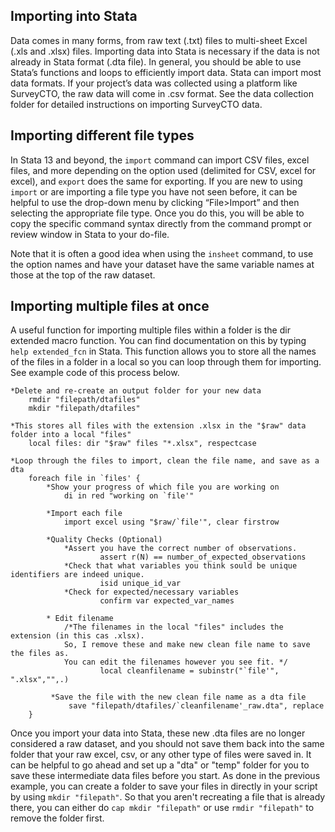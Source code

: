## Importing into Stata
Data comes in many forms, from raw text (.txt) files to multi-sheet Excel (.xls and .xlsx) files. Importing data into Stata is necessary if the data is not already in Stata format (.dta file). In general, you should be able to use Stata’s functions and loops to efficiently import data. Stata can import most data formats. If your project’s data was collected using a platform like SurveyCTO, the raw data will come in .csv format. See the data collection folder for detailed instructions on importing SurveyCTO data. 

## Importing different file types 
In Stata 13 and beyond, the `import` command can import CSV files, excel files, and more depending on the option used (delimited for CSV, excel for excel), and `export` does the same for exporting. If you are new to using `import` or are importing a file type you have not seen before, it can be helpful to use the drop-down menu by clicking “File>Import” and then selecting the appropriate file type. Once you do this, you will be able to copy the specific command syntax directly from the command prompt or review window in Stata to your do-file. 

Note that it is often a good idea when using the `insheet` command, to use the option names and have your dataset have the same variable names at those at the top of the raw dataset.

## Importing multiple files at once
A useful function for importing multiple files within a folder is the dir extended macro function. You can find documentation on this by typing `help extended_fcn` in Stata.  This function allows you to store all the names of the files in a folder in a local so you can loop through them for importing. See example code of this process below. 

````
*Delete and re-create an output folder for your new data 
	rmdir "filepath/dtafiles"
	mkdir "filepath/dtafiles"	

*This stores all files with the extension .xlsx in the "$raw" data folder into a local "files"
    local files: dir "$raw" files "*.xlsx", respectcase 
   
*Loop through the files to import, clean the file name, and save as a dta
	foreach file in `files' {
		*Show your progress of which file you are working on
			di in red "working on `file'"
  	
		*Import each file
			import excel using "$raw/`file'", clear firstrow

  		*Quality Checks (Optional)
	  		*Assert you have the correct number of observations.
		    		assert r(N) == number_of_expected_observations
		 	*Check that what variables you think sould be unique identifiers are indeed unique. 
          			isid unique_id_var
	  		*Check for expected/necessary variables
	      			confirm var expected_var_names

	  	* Edit filename 
			/*The filenames in the local "files" includes the extension (in this cas .xlsx). 
			So, I remove these and make new clean file name to save the files as.
			You can edit the filenames however you see fit. */
    				local cleanfilename = subinstr("`file'", ".xlsx","",.)

	 	 *Save the file with the new clean file name as a dta file
	 		 save "filepath/dtafiles/`cleanfilename'_raw.dta", replace
	}	
````

Once you import your data into Stata, these new .dta files are no longer considered a raw dataset, and you should not save them back into the same folder that your raw excel, csv, or any other type of files were saved in. It can be helpful to go ahead and set up a "dta" or "temp" folder for you to save these intermediate data files before you start.  As done in the previous example, you can create a folder to save your files in directly in your script by using `mkdir "filepath"`. So that you aren't recreating a file that is already there, you can either do `cap mkdir "filepath"` or use `rmdir "filepath"` to remove the folder first. 
